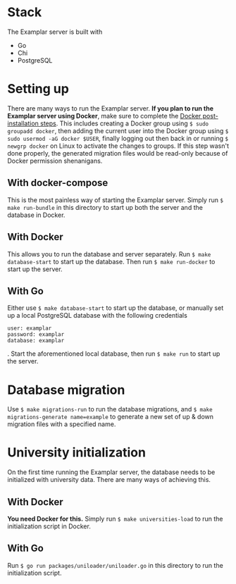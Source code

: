 # Stack

The Examplar server is built with 

- Go
- Chi
- PostgreSQL

# Setting up

There are many ways to run the Examplar server. **If you plan to run the Examplar server using Docker**, make sure to complete the [Docker post-installation steps](https://docs.docker.com/install/linux/linux-postinstall/). This includes creating a Docker group using `$ sudo groupadd docker`, then adding the current user into the Docker group using `$ sudo usermod -aG docker $USER`, finally logging out then back in or running `$ newgrp docker` on Linux to activate the changes to groups. If this step wasn't done properly, the generated migration files would be read-only because of Docker permission shenanigans.

## With docker-compose

This is the most painless way of starting the Examplar server. Simply run `$ make run-bundle` in this directory to start up both the server and the database in Docker.

## With Docker

This allows you to run the database and server separately. Run `$ make database-start` to start up the database. Then run `$ make run-docker` to start up the server. 

## With Go

Either use `$ make database-start` to start up the database, or manually set up a local PostgreSQL database with the following credentials

```
user: examplar
password: examplar
database: examplar
```

. Start the aforementioned local database, then run `$ make run` to start up the server.

# Database migration

Use `$ make migrations-run` to run the database migrations, and `$ make migrations-generate name=example` to generate a new set of up & down migration files with a specified name.

# University initialization

On the first time running the Examplar server, the database needs to be initialized with university data. There are many ways of achieving this.

## With Docker

**You need Docker for this.** Simply run `$ make universities-load` to run the initialization script in Docker.

## With Go

Run `$ go run packages/uniloader/uniloader.go` in this directory to run the initialization script.